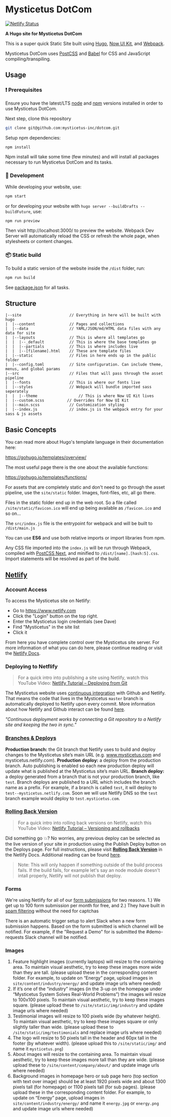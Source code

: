 # Mysticetus DotCom

[![Netlify Status](https://api.netlify.com/api/v1/badges/cdb9701d-456b-4284-8bae-5e91d63e9f91/deploy-status)](https://app.netlify.com/sites/mysticetus/deploys)

**A Hugo site for Mysticetus DotCom**

This is a super quick Static Site built using [Hugo](https://gohugo.io/), [Now UI Kit](https://demos.creative-tim.com/now-ui-kit/index.html), and [Webpack](https://webpack.js.org/).

Mysticetus DotCom uses [PostCSS](http://postcss.org/) and [Babel](https://babeljs.io/) for CSS and JavaScript compiling/transpiling.

## Usage

### :exclamation: Prerequisites

Ensure you have the latest/LTS [node](https://nodejs.org/en/download/) and [npm](https://www.npmjs.com/get-npm) versions installed in order to use Mysticetus DotCom.

Next step, clone this repository

```bash
git clone git@github.com:mysticetus-inc/dotcom.git
```

Setup npm dependencies:
```bash
npm install
```
Npm install will take some time (few minutes) and will install all packages necessary to run Mysticetus DotCom and its tasks.

### :construction_worker: Development

While developing your website, use:

```bash
npm start
```

or for developing your website with `hugo server --buildDrafts --buildFuture`, use:

```bash
npm run preview
```

Then visit http://localhost:3000/ to preview the website. Webpack Dev Server will automatically reload the CSS or refresh the whole page, when stylesheets or content changes.

### :package: Static build

To build a static version of the website inside the `/dist` folder, run:

```bash
npm run build
```

See [package.json](package.json#L8) for all tasks.

## Structure

```
|--site                		// Everything in here will be built with hugo
|  |--content          		// Pages and collections
|  |--data             		// YAML/JSON/md/HTML data files with any data for site
|  |--layouts          		// This is where all templates go
|  |  |--_default      		// This is where the base templates go
|  |  |--partials      		// This is where includes live
|  |  |--[filename].html	// These are template files
|  |--static           		// Files in here ends up in the public folder
|  |--config.toml      		// Site configuration. Can include theme, menus, and global params
|--src                 		// Files that will pass through the asset pipeline
|  |--fonts              	// This is where our fonts live
|  |--styles              	// Webpack will bundle imported sass seperately
|  |  |--theme      			// This is where Now UI Kit lives
|  |--custom.scss          // Overrides for Now UI Kit
|  |--main.scss          	// Customization styling
|  |--index.js         		// index.js is the webpack entry for your sass & js assets
```

## Basic Concepts

You can read more about Hugo's template language in their documentation here:

https://gohugo.io/templates/overview/

The most useful page there is the one about the available functions:

https://gohugo.io/templates/functions/

For assets that are completely static and don't need to go through the asset pipeline,
use the `site/static` folder. Images, font-files, etc, all go there.

Files in the static folder end up in the web root. So a file called `/site/static/favicon.ico` will end up being available as `/favicon.ico` and so on...

The `src/index.js` file is the entrypoint for webpack and will be built to `/dist/main.js`

You can use **ES6** and use both relative imports or import libraries from npm.

Any CSS file imported into the `index.js` will be run through Webpack, compiled with [PostCSS Next](http://cssnext.io/), and
minified to `/dist/[name].[hash:5].css`. Import statements will be resolved as part of the build.

## [Netlify](https://netlify.com)

### Account Access

To access the Mysticetus site on Netlify:

- Go to https://www.netlify.com
- Click the "Login" button on the top right.
- Enter the Mysticetus login credentials (see Dave)
- Find "Mysticetus" in the site list
- Click it

From here you have complete control over the Mysticetus site server. For more information of what you can do here, please continue reading or visit the [Netlify Docs](https://www.netlify.com/docs/).

### Deploying to Netflify

> For a quick intro into publishing a site using Netlify, watch this YouTube Video: [Netlify Tutorial – Deploying from Git](https://youtu.be/mN9oI98As_4)

The Mysticetus website uses [continuous integration](https://www.netlify.com/docs/continuous-deployment/) with Github and Netlify. That means the code that lives in the Mysticetus `master` branch is automatically deployed to Netlify upon every commit. More information about how Netlify and Github interact can be found [here](https://www.netlify.com/docs/github-permissions/).

_"Continuous deployment works by connecting a Git repository to a Netlify site and keeping the two in sync."_

### [Branches & Deploys](https://www.netlify.com/docs/continuous-deployment/#branches-deploys)

**Production branch:** the Git branch that Netlify uses to build and deploy changes to the Mysticetus site’s main URL (e.g. www.mysticetus.com and mysticetus.netlify.com).
**Production deploy:** a deploy from the production branch. Auto publishing is enabled so each new production deploy will update what is published at the Mysticetus site’s main URL.
**Branch deploy:** a deploy generated from a branch that is not your production branch, like `test`. Branch deploys are published to a URL which includes the branch name as a prefix. For example, if a branch is called `test`, it will deploy to `test--mysticetus.netlify.com`. Soon we will use Netlify DNS so the `test` branch example would deploy to `test.mysticetus.com`.


### [Rolling Back Version](https://www.netlify.com/docs/manual-deploys/#rolling-back-versions)

> For a quick intro into rolling back versions on Netlify, watch this YouTube Video: [Netlify Tutorial – Versioning and rollbacks](https://youtu.be/wKPu2B3hVtQ)

Did something go :boom:? No worries, any previous deploy can be selected as the live version of your site in production using the Publish Deploy button on the Deploys page. For full instructions, please visit [**Rolling Back Version**](https://www.netlify.com/docs/manual-deploys/#rolling-back-versions) in the Netlify Docs. Additional reading can be found [here](https://www.netlify.com/docs/versioning-and-rollbacks/).

> Note: This will only happen if something outside of the build process fails. If the build fails, for example let's say an node module doesn't intall properly, Netlify will not publish that deploy.

### Forms

We're using Netlify for all of our [form submissions](https://www.netlify.com/docs/form-handling/) for two reasons. 1.) We get up to 100 form submission per month for free, and 2.) They have built in [spam filtering](https://www.netlify.com/docs/form-handling/#spam-filtering) without the need for captchas

There is an automatic trigger setup to alert Slack when a new form submission happens. Based on the form submitted is which channel will be notified. For example, if the "Request a Demo" for is submitted the #demo-requests Slack channel will be notified.

### Images

1. Feature highlight images (currently laptops) will resize to the containing area. To maintain visual aesthetic, try to keep these images more wide than they are tall. (please upload these in the corresponding content folder. For example, to update on “Energy” page, upload images in `site/content/industry/energy/` and update image urls where needed)
2. If it’s one of the “industry” images (in the 3-up on the homepage under “Mysticetus System Solves Real-World Problems”) the images will resize to 100x100 pixels. To maintain visual aesthetic, try to keep these images square. (please upload these to `/site/static/img/industry` and update image urls where needed)
3. Testimonial images will resize to 100 pixels wide (by whatever height). To maintain visual aesthetic, try to keep these images square or only slightly taller than wide. (please upload these to `/site/static/img/testimonials` and replace image urls where needed)
4. The logo will resize to 50 pixels tall in the header and 60px tall in the footer (by whatever width). (please upload this to `/site/static/img/` and name it `mysticetus.png`)
5. About images will resize to the containing area. To maintain visual aesthetic, try to keep these images more tall than they are wide. (please upload these to `/site/content/company/about/` and update image urls where needed)
6. Background images in homepage hero or sub page hero (top section with text over image) should be at least 1920 pixels wide and about 1300 pixels tall (for homepage) or 1100 pixels tall (for sub pages). (please upload these in the corresponding content folder. For example, to update on “Energy” page, upload images in `site/content/industry/energy/` and name it `energy.jpg` or `energy.png` and update image urls where needed)
